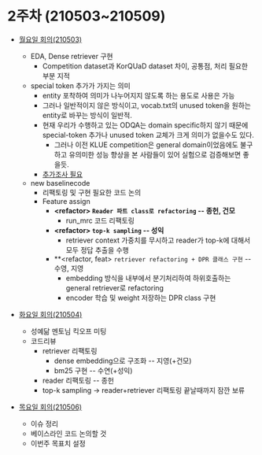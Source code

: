 # 2주차 (210503~210509)

* [월요일 회의(210503)](https://github.com/VumBleBot/Group-Activity/tree/main/peer-sessions/Week2/210503.md)
    - EDA, Dense retriever 구현
        - Competition dataset과 KorQUaD dataset 차이, 공통점, 처리 필요한 부분 지적
    - special token 추가가 가지는 의미
        - entity 포착하여 의미가 나누어지지 않도록 하는 용도로 사용은 가능
        - 그러나 일반적이지 않은 방식이고, vocab.txt의 unused token을 원하는 entity로 바꾸는 방식이 일반적.
        - 현재 우리가 수행하고 있는 ODQA는 domain specific하지 않기 때문에 special-token 추가나 unused token 교체가 크게 의미가 없을수도 있다.
            - 그러나 이전 KLUE competition은 general domain이었음에도 불구하고 유의미한 성능 향상을 본 사람들이 있어 실험으로 검증해보면 좋을듯.
        - [추가조사 필요](http://boostcamp.stages.ai/competitions/4/discussion/post/199)
    - new baselinecode 
        - 리팩토링 및 구현 필요한 코드 논의
        - Feature assign
            - **\<refactor\> `Reader 파트 class로 refactoring` -- 종헌, 건모**
                - run_mrc 코드 리팩토링
            - **\<refactor\> `top-k sampling` -- 성익**
                - retriever context 가중치를 무시하고 reader가 top-k에 대해서 모두 정답 추출을 수행
            - **\<refactor, feat\> `retriever refactoring + DPR 클래스 구현` -- 수영, 지영
                - embedding 방식을 내부에서 분기처리하여 하위호출하는 general retriever로 refactoring
                - encoder 학습 및 weight 저장하는 DPR class 구현
                
* [화요일 회의(210504)](https://github.com/VumBleBot/Group-Activity/tree/main/peer-sessions/Week2/210504.md)
    - 성예닮 멘토님 킥오프 미팅
    - 코드리뷰
        - retriever 리팩토링
            - dense embedding으로 구조화 -- 지영(+건모)
            - bm25 구현 -- 수연(+성익)
        - reader 리팩토링 -- 종헌
        - top-k sampling -> reader+retriever 리팩토링 끝날때까지 잠깐 보류

* [목요일 회의(210506)](https://github.com/VumBleBot/Group-Activity/tree/main/peer-sessions/Week2/210506.md)
    - 이슈 정리
    - 베이스라인 코드 논의할 것
    - 이번주 목표치 설정